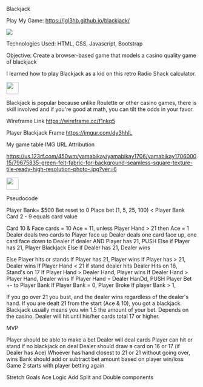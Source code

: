 Blackjack

Play My Game: https://jgl3hb.github.io/blackjack/

<img src="https://imgur.com/a/xtrT6a7">

Technologies Used: 
HTML, CSS, Javascript, Bootstrap

Objective:
Create a browser-based game that models a casino quality game of blackjack

I learned how to play Blackjack as a kid on this retro Radio Shack calculator.

<img src="https://1.bp.blogspot.com/-6gKQPJl6TqE/YAzriwHXq2I/AAAAAAAAILU/k7KYtFOk1QQOA4rc64Cy-axBgoFemSFowCLcBGAsYHQ/s2048/0122212058c.jpg"  width="32" height="32">


Blackjack is popular because unlike Roulette or other casino games, there is skill involved and if you're good at math, you can tilt the odds in your favor.


Wireframe Link
https://wireframe.cc/f1nkq5


Player Blackjack Frame
https://imgur.com/dy3hhlL

My game table IMG URL Attribution

https://us.123rf.com/450wm/yamabikay/yamabikay1706/yamabikay170600015/79675835-green-felt-fabric-for-background-seamless-square-texture-tile-ready-high-resolution-photo-.jpg?ver=6

<img src="https://us.123rf.com/450wm/yamabikay/yamabikay1706/yamabikay170600015/79675835-green-felt-fabric-for-background-seamless-square-texture-tile-ready-high-resolution-photo-.jpg?ver=6"  width="32" height="32">


Pseudocode

Player Bank=  $500
Bet reset to 0
Place bet (1, 5, 25, 100) < Player Bank
Card 2 - 9 equals card value

Card 10 & Face cards = 10
Ace = 11, unless Player Hand > 21
then Ace = 1
Dealer deals two cards to Player face up
Dealer deals one card face up, one card face down to Dealer
if dealer AND Player has 21, PUSH
Else if Player has 21, Player Blackjack
Else if Dealer has 21, Dealer wins

Else
Player hits or stands
If Player has 21, Player wins
If Player has > 21, Dealer wins
If Player Hand < 21
if stand dealer hits
Dealer Hits on 16, Stand's on 17
If Player Hand > Dealer Hand, Player wins
If Dealer Hand > Player Hand, Dealer wins
If Player Hand = Dealer HanDd, PUSH
Player Bet +- to Player Bank
If Player Bank = 0, Player Broke
If player Bank > 1, 


If you go over 21 you bust, and the dealer wins regardless of the dealer's hand.
If you are dealt 21 from the start (Ace & 10), you got a blackjack.
Blackjack usually means you win 1.5 the amount of your bet. Depends on the casino.
Dealer will hit until his/her cards total 17 or higher.

MVP

Player should be able to make a bet
Dealer will deal cards
Player can hit or stand if no blackjack on deal
Dealer should draw a card on 16 or 17 (if Dealer has Ace)
Whoever has hand closest to 21 or 21 without going over, wins
Bank should add or subtract bet amount based on player win/loss
Game 2 starts with player betting again


Stretch Goals
Ace Logic
Add Split and Double components
